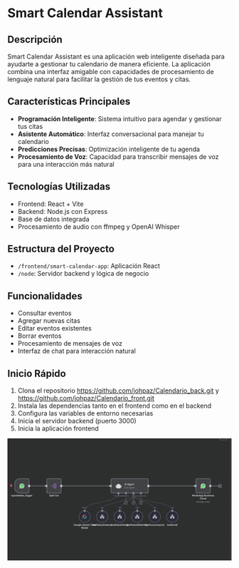 # Smart Calendar Assistant

## Descripción
Smart Calendar Assistant es una aplicación web inteligente diseñada para ayudarte a gestionar tu calendario de manera eficiente. La aplicación combina una interfaz amigable con capacidades de procesamiento de lenguaje natural para facilitar la gestión de tus eventos y citas.

## Características Principales
- **Programación Inteligente**: Sistema intuitivo para agendar y gestionar tus citas
- **Asistente Automático**: Interfaz conversacional para manejar tu calendario
- **Predicciones Precisas**: Optimización inteligente de tu agenda
- **Procesamiento de Voz**: Capacidad para transcribir mensajes de voz para una interacción más natural

## Tecnologías Utilizadas
- Frontend: React + Vite
- Backend: Node.js con Express
- Base de datos integrada
- Procesamiento de audio con ffmpeg y OpenAI Whisper

## Estructura del Proyecto
- `/frontend/smart-calendar-app`: Aplicación React
- `/node`: Servidor backend y lógica de negocio

## Funcionalidades
- Consultar eventos
- Agregar nuevas citas
- Editar eventos existentes
- Borrar eventos
- Procesamiento de mensajes de voz
- Interfaz de chat para interacción natural

## Inicio Rápido
1. Clona el repositorio https://github.com/johpaz/Calendario_back.git y https://github.com/johpaz/Calendario_front.git
2. Instala las dependencias tanto en el frontend como en el backend 
3. Configura las variables de entorno necesarias
4. Inicia el servidor backend (puerto 3000)
5. Inicia la aplicación frontend

![Estructura](./smart-calendar-app//public/image.png)